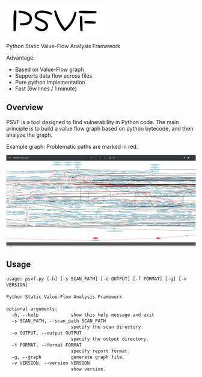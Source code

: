 ![psvf.png](doc/psvf.png) 

Python Static Value-Flow Analysis Framework

Advantage:
- Based on Value-Flow graph
- Supports data flow across files
- Pure python implementation
- Fast (6w lines / 1 minute)

## Overview

PSVF is a tool designed to find vulnerability in Python code. The main principle is to build a value flow graph based on python bytecode, and then analyze the graph.

Example graph: Problematic paths are marked in red.

![img.png](doc/example_graph.png)

## Usage

```buildoutcfg
usage: psvf.py [-h] [-s SCAN_PATH] [-o OUTPUT] [-f FORMAT] [-g] [-v VERSION]

Python Static Value-Flow Analysis Framework

optional arguments:
  -h, --help            show this help message and exit
  -s SCAN_PATH, --scan_path SCAN_PATH
                        specify the scan directory.
  -o OUTPUT, --output OUTPUT
                        specify the output directory.
  -f FORMAT, --format FORMAT
                        specify report format.
  -g, --graph           generate graph file.
  -v VERSION, --version VERSION
                        show version.

```
